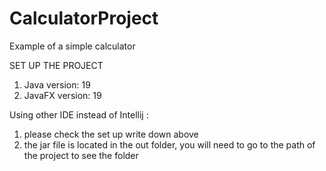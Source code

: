 # CalculatorProject
Example of a simple calculator

SET UP THE PROJECT
1. Java version: 19
2. JavaFX version: 19

Using other IDE instead of Intellij :
1. please check the set up write down above
2. the jar file is located in the out folder, you will need to go to the path of the project to see the folder
